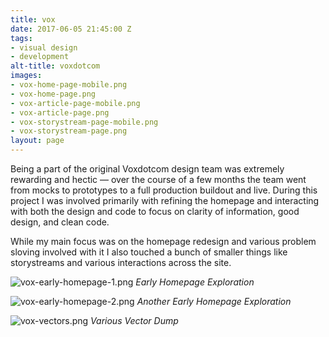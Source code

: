 ```yaml
---
title: vox
date: 2017-06-05 21:45:00 Z
tags:
- visual design
- development
alt-title: voxdotcom
images:
- vox-home-page-mobile.png
- vox-home-page.png
- vox-article-page-mobile.png
- vox-article-page.png
- vox-storystream-page-mobile.png
- vox-storystream-page.png
layout: page
---
```


Being a part of the original Voxdotcom design team was extremely rewarding and hectic — over the course of a few months the team went from mocks to prototypes to a full production buildout and live. During this project I was involved primarily with refining the homepage and interacting with both the design and code to focus on clarity of information, good design, and clean code.

<!--more-->

While my main focus was on the homepage redesign and various problem sloving involved with it I also touched a bunch of smaller things like storystreams and various interactions across the site.

![vox-early-homepage-1.png](../uploads/vox-early-homepage-1.png)
<cite>Early Homepage Exploration</cite>

![vox-early-homepage-2.png](../uploads/vox-early-homepage-2.png)
<cite>Another Early Homepage Exploration</cite>

![vox-vectors.png](../uploads/vox-vectors.png)
<cite>Various Vector Dump</cite>